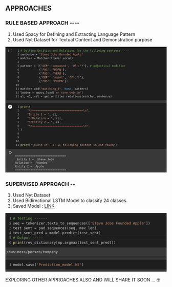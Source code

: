 ## APPROACHES 


### RULE BASED APPROACH ----
  1. Used Spacy for Defining and Extracting Language Pattern
  2. Used Nyt Dataset for Textual Content and Demonstration purpose


![Rule Based Solution Image](Images/rule_based_solution.png?raw=True "Rule_Based_Solution")
 
### SUPERVISED APPROACH --
  1. Used Nyt Dataset
  2. Used Bidirectional LSTM Model to classify 24 classes.
  3. Saved Model : [LINK](https://drive.google.com/file/d/1o5OC6fXJSxxn0-ii7mrQlvATAOS9gWwK/view?usp=sharing.)


![Superwised Solution Image](Images/superwised_solution.png "Supervised Approach Solution")



EXPLORING OTHER APPROACHES ALSO AND WILL SHARE IT SOON ...  🤓
